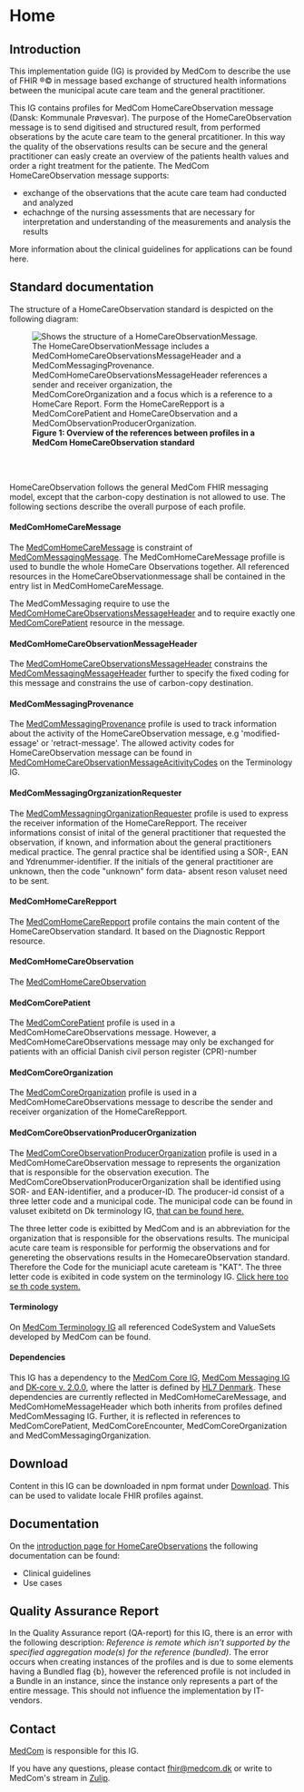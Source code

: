 # Home

## Introduction
This implementation guide (IG) is provided by MedCom to describe the use of FHIR ®© in message based exchange of structured health informations between the municipal acute care team and the general practitioner.  

This IG contains profiles for MedCom HomeCareObservation message (Dansk: Kommunale Prøvesvar). The purpose of the HomeCareObservation message is to send digitised and structured result, from performed obserations by the acute care team to the general prcatitioner. In this way the quality of the observations results can be secure and the general practitioner can easly create an overview of the patients health values and order a right treatment for the patiente. 
The MedCom HomeCareObservation message supports: 
* exchange of the observations that the acute care team had conducted and analyzed
* echachnge of the nursing assessments that are necessary for interpretation and understanding of the measurements and analysis the results

More information about the clinical guidelines for applications can be found here. 

## Standard documentation
The structure of a HomeCareObservation standard is despicted on the following diagram:
<figure>
<img alt="Shows the structure of a HomeCareObservationMessage. The HomeCareObservationMessage includes a MedComHomeCareObservationsMessageHeader and a MedComMessagingProvenance. MedComHomeCareObservationsMessageHeader references a sender and receiver organization, the MedComCoreOrganization and a focus which is a reference to a HomeCare Report. Form the HomeCareRepport is a MedComCorePatient and HomeCareObservation and a MedComObservationProducerOrganization. " src="./HomeCareObservation/HomeCareObservationMessage.svg" style="float:none; display:block; margin-left:auto; margin-right:auto;" id="Fig1"/>
<figcaption text-align="center"><b>Figure 1: Overview of the references between profiles in a MedCom HomeCareObservation standard </b></figcaption>
</figure>
<br>
<br>

HomeCareObservation follows the general MedCom FHIR messaging model, except that the carbon-copy destination is not allowed to use. The following sections describe the overall purpose of each profile.


#### MedComHomeCareMessage
The [MedComHomeCareMessage](http://medcomfhir.dk/ig/homecareobservation/StructureDefinition/medcom-homecare-message) is constraint of [MedComMessagingMessage](http://medcomfhir.dk/ig/messaging/StructureDefinition/medcom-messaging-message). The MedComHomeCareMessage profille is used to bundle the whole HomeCare Observations together. All referenced resources in the HomeCareObservationmessage shall be contained in the entry list in MedComHomeCareMessage. 

The MedComMessaging require to use the [MedComHomeCareObservationsMessageHeader](http://medcomfhir.dk/ig/homecareobservation/StructureDefinition/medcom-homecareobservation-MessageHeader) and to require exactly one [MedComCorePatient](https://medcomfhir.dk/ig/core/StructureDefinition-medcom-core-patient.html) resource in the message.

#### MedComHomeCareObservationMessageHeader
The [MedComHomeCareObservationsMessageHeader](http://medcomfhir.dk/ig/homecareobservation/StructureDefinition/medcom-homecareobservation-MessageHeader) constrains the [MedComMessagingMessageHeader](https://medcomfhir.dk/ig/messaging/StructureDefinition-medcom-messaging-messageHeader.html) further to specify the fixed coding for this message and constrains the use of carbon-copy destination. 

#### MedComMessagingProvenance
The [MedComMessagingProvenance](http://medcomfhir.dk/ig/messaging/StructureDefinition-medcom-messaging-provenance.html) profile is used to track information about the activity of the HomeCareObservation message, e.g 'modified-essage' or 'retract-message'. The allowed activity codes for HomeCareObservation message can be found in [MedComHomeCareObservationMessageAcitivityCodes](http://medcomfhir.dk/ig/terminology/ValueSet/medcom-HomeCareObservation-messagingActivities) on the Terminology IG. 

#### MedComMessagingOrgzanizationRequester 
The [MedComMessagningOrganizationRequester]( http://medcomfhir.dk/ig/homecareobservation/StructureDefinition/MedComMessagingOrganizationRequester) profile is used to express the receiver information of the HomeCareRepport. 
The receiver informations consist of inital of the general practitioner that requested the observation, if known, and information about the general practitioners medical practice. The genral practice shal be identified using a SOR-, EAN and Ydrenummer-identifier.
If the initials of the general practitioner are unknown, then the code "unknown" form data- absent reson valuset need to be sent. 

#### MedComHomeCareRepport
The [MedComHomeCareRepport](http://medcomfhir.dk/ig/homecareobservation/StructureDefinition/MedComHomeCareReport) profile contains the main content of the HomeCareObservation standard. It based
on the Diagnostic Repport resource.  


#### MedComHomeCareObservation
The [MedComHomeCareObservation](http://medcomfhir.dk/ig/homecareobservation/StructureDefinition/medcom-homeCare-observation)


#### MedComCorePatient
The [MedComCorePatient](http://medcomfhir.dk/ig/core/StructureDefinition-medcom-core-patient.html) profile is used in a MedComHomeCareObservations message. However, a MedComHomeCareObservations message may only be exchanged for patients with an official Danish civil person register (CPR)-number

#### MedComCoreOrganization 
The [MedComCoreOrganization](http://medcomfhir.dk/ig/core/StructureDefinition-medcom-core-organization.html) profile is used in a MedComHomeCareObservations message to describe the sender and receiver organization of the HomeCareRepport.

#### MedComCoreObservationProducerOrganization
The [MedComCoreObservationProducerOrganization](http://medcomfhir.dk/ig/homecareobservation/StructureDefinition/medcom-core-observationproducerorg) profile is used in a MedComHomeCareObservation message to represents the organization that is responsible for the observation execution. The MedComCoreObservationProducerOrganization shall be identified using SOR- and EAN-identifier, and a producer-ID. The producer-id consist of a three letter code and a municipal code. The municipal code can be found in valuset exibitetd on Dk terminology IG, <a href ="http://hl7.dk/fhir/core/ValueSet/dk-core-MunicipalityCodes">that can be found here.</a>

The three letter code is exibitted by MedCom and is an abbreviation for the organization that is responsible for the observations results. The municipal acute care team  is responsible for performig the observations and for genereting the observations results in the HomecareObservation standard. Therefore the Code for the municiapl acute careteam is "KAT". 
The three letter code is exibited in code system on the terminology IG. <a href= "http://medcomfhir.dk/ig/terminology/CodeSystem/MedComProducentID">Click here too se th code system. </a>



#### Terminology
On [MedCom Terminology IG](http://medcomfhir.dk/ig/terminology/) all referenced CodeSystem and ValueSets developed by MedCom can be found.

#### Dependencies
This IG has a dependency to the [MedCom Core IG](http://medcomfhir.dk/ig/core/), [MedCom Messaging IG](http://medcomfhir.dk/ig/messaging/) and [DK-core v. 2.0.0](https://hl7.dk/fhir/core/), where the latter is defined by [HL7 Denmark](https://hl7.dk/). These dependencies are currently reflected in MedComHomeCareMessage, and MedComHomeMessageHeader which both inherits from profiles defined MedComMessaging IG. Further, it is reflected in references to MedComCorePatient, MedComCoreEncounter, MedComCoreOrganization and MedComMessagingOrganization.

## Download 
Content in this IG can be downloaded in npm format under [Download](https://medcomfhir.dk/ig/MedComHomeCareObservations/downloads.html). This can be used to validate locale FHIR profiles against.

## Documentation
On the [introduction page for HomeCareObservations](https://medcomdk.github.io/dk-medcom-homecareobservations/) the following documentation can be found: 
* Clinical guidelines
* Use cases



## Quality Assurance Report

In the Quality Assurance report (QA-report) for this IG, there is an error with the following description: *Reference is remote which isn’t supported by the specified aggregation mode(s) for the reference (bundled)*. The error occurs when creating instances of the profiles and is due to some elements having a Bundled flag {b}, however the referenced profile is not included in a Bundle in an instance, since the instance only represents a part of the entire message. This should not influence the implementation by IT-vendors.

## Contact 

[MedCom](https://www.medcom.dk/) is responsible for this IG.

If you have any questions, please contact <fhir@medcom.dk> or write to MedCom's stream in [Zulip](https://chat.fhir.org/#narrow/stream/315677-denmark.2Fmedcom.2FFHIRimplementationErfaGroup).



